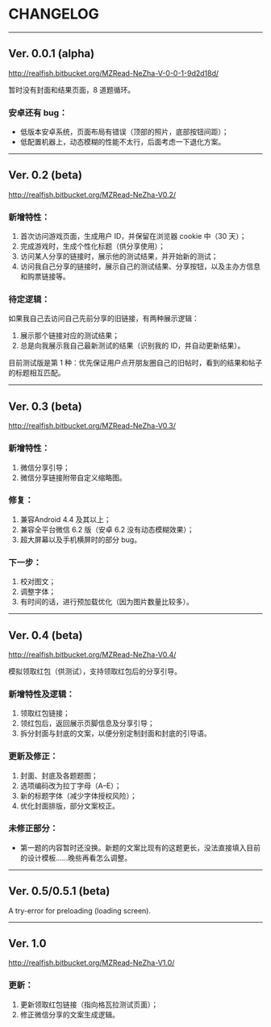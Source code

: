 # CHANGELOG

* * *

## Ver. 0.0.1 (alpha)
<http://realfish.bitbucket.org/MZRead-NeZha-V-0-0-1-9d2d18d/>

暂时没有封面和结果页面，8 道题循环。

### 安卓还有 bug：
- 低版本安卓系统，页面布局有错误（顶部的照片，底部按钮间距）；
- 低配置机器上，动态模糊的性能不太行，后面考虑一下退化方案。

* * *

## Ver. 0.2 (beta)
<http://realfish.bitbucket.org/MZRead-NeZha-V0.2/>

### 新增特性：
1. 首次访问游戏页面，生成用户 ID，并保留在浏览器 cookie 中（30 天）；
2. 完成游戏时，生成个性化标题（供分享使用）；
3. 访问某人分享的链接时，展示他的测试结果，并开始新的测试；
4. 访问我自己分享的链接时，展示自己的测试结果、分享按钮，以及主办方信息和购票链接等。

### 待定逻辑：
如果我自己去访问自己先前分享的旧链接，有两种展示逻辑：

1. 展示那个链接对应的测试结果；
2. 总是向我展示我自己最新测试的结果（识别我的 ID，并自动更新结果）。

目前测试版是第 1 种：优先保证用户点开朋友圈自己的旧帖时，看到的结果和帖子的标题相互匹配。

* * *

## Ver. 0.3 (beta)

<http://realfish.bitbucket.org/MZRead-NeZha-V0.3/>

### 新增特性：
1. 微信分享引导；
2. 微信分享链接附带自定义缩略图。

### 修复：
1. 兼容Android 4.4 及其以上；
2. 兼容全平台微信 6.2 版（安卓 6.2 没有动态模糊效果）；
3. 超大屏幕以及手机横屏时的部分 bug。

### 下一步：
1. 校对图文；
2. 调整字体；
3. 有时间的话，进行预加载优化（因为图片数量比较多）。

* * *

## Ver. 0.4 (beta)
<http://realfish.bitbucket.org/MZRead-NeZha-V0.4/>

模拟领取红包（供测试），支持领取红包后的分享引导。

### 新增特性及逻辑：
1. 领取红包链接；
2. 领红包后，返回展示页脚信息及分享引导；
3. 拆分封面与封底的文案，以便分别定制封面和封底的引导语。

### 更新及修正：
1. 封面、封底及各题题图；
2. 选项编码改为拉丁字母（A–E）；
3. 新的标题字体（减少字体授权风险）；
4. 优化封面排版，部分文案校正。

### 未修正部分：
- 第一题的内容暂时还没换。新题的文案比现有的这题更长，没法直接填入目前的设计模板……晚些再看怎么调整。

* * *

## Ver. 0.5/0.5.1 (beta)

A try-error for preloading (loading screen).

* * *

## Ver. 1.0
<http://realfish.bitbucket.org/MZRead-NeZha-V1.0/>

### 更新：
1. 更新领取红包链接（指向格瓦拉测试页面）；
2. 修正微信分享的文案生成逻辑。
